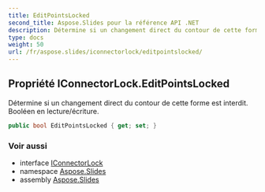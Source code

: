 ```yaml
---
title: EditPointsLocked
second_title: Aspose.Slides pour la référence API .NET
description: Détermine si un changement direct du contour de cette forme est interdit. Booléen en lecture/écriture.
type: docs
weight: 50
url: /fr/aspose.slides/iconnectorlock/editpointslocked/
---
```


## Propriété IConnectorLock.EditPointsLocked

Détermine si un changement direct du contour de cette forme est interdit. Booléen en lecture/écriture.

```csharp
public bool EditPointsLocked { get; set; }
```

### Voir aussi

* interface [IConnectorLock](../../iconnectorlock)
* namespace [Aspose.Slides](../../iconnectorlock)
* assembly [Aspose.Slides](../../../)

<!-- NE PAS ÉDITER : généré par xmldocmd pour Aspose.Slides.dll -->